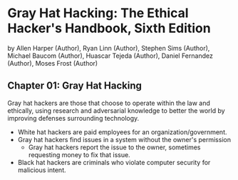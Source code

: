 # Gray Hat Hacking: The Ethical Hacker's Handbook, Sixth Edition
by Allen Harper (Author), Ryan Linn  (Author), Stephen Sims (Author), Michael Baucom (Author), Huascar Tejeda  (Author), Daniel Fernandez (Author), Moses Frost  (Author)

## Chapter 01: Gray Hat Hacking

Gray hat hackers are those that choose to operate within the law and ethically, using research and adversarial knowledge to better the world by improving defenses surrounding technology.

* White hat hackers are paid employees for an organization/government.
* Gray hat hackers find issues in a system without the owner's permission
  * Gray hat hackers report the issue to the owner, sometimes requesting money to fix that issue.
* Black hat hackers are criminals who violate computer security for malicious intent.